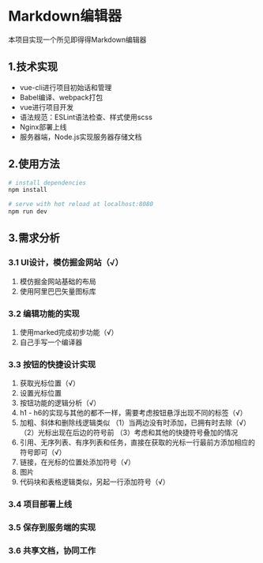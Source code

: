 # Markdown编辑器
本项目实现一个所见即得得Markdown编辑器

## 1.技术实现
- vue-cli进行项目初始话和管理
- Babel编译、webpack打包
- vue进行项目开发
- 语法规范：ESLint语法检查、样式使用scss
- Nginx部署上线
- 服务器端，Node.js实现服务器存储文档

## 2.使用方法

``` bash
# install dependencies
npm install

# serve with hot reload at localhost:8080
npm run dev
```

## 3.需求分析
### 3.1 UI设计，模仿掘金网站（√）
1. 模仿掘金网站基础的布局 
2. 使用阿里巴巴矢量图标库

### 3.2 编辑功能的实现
1. 使用marked完成初步功能（√）
2. 自己手写一个编译器


### 3.3 按钮的快捷设计实现
1. 获取光标位置（√）
2. 设置光标位置
3. 按钮功能的逻辑分析（√）
4. h1 - h6的实现与其他的都不一样，需要考虑按钮悬浮出现不同的标签（√）
5. 加粗、斜体和删除线逻辑类似
（1）当两边没有时添加，已拥有时去除（√）
（2）光标出现在后边的符号前
（3）考虑和其他的快捷符号叠加的情况   
7. 引用、无序列表、有序列表和任务，直接在获取的光标一行最前方添加相应的符号即可（√）
9. 链接，在光标的位置处添加符号（√）
10. 图片
11. 代码块和表格逻辑类似，另起一行添加符号（√）

### 3.4 项目部署上线
### 3.5 保存到服务端的实现
### 3.6 共享文档，协同工作
